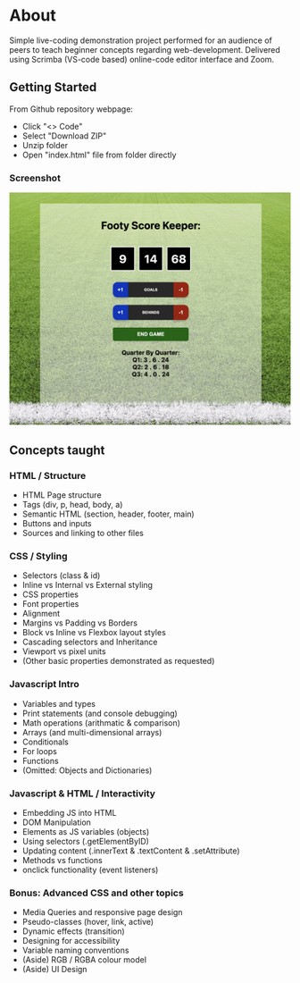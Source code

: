 # About
Simple live-coding demonstration project performed for an audience of peers to teach beginner concepts regarding web-development. Delivered using Scrimba (VS-code based) online-code editor interface and Zoom.

## Getting Started

From Github repository webpage:
- Click "<> Code"
- Select "Download ZIP"
- Unzip folder
- Open "index.html" file from folder directly

### Screenshot
![alt text](resources/img/demoScreenshot.png)

## Concepts taught

### HTML / Structure
- HTML Page structure
- Tags (div, p, head, body, a)
- Semantic HTML (section, header, footer, main)
- Buttons and inputs
- Sources and linking to other files

### CSS / Styling
- Selectors (class & id)
- Inline vs Internal vs External styling
- CSS properties
- Font properties
- Alignment
- Margins vs Padding vs Borders
- Block vs Inline vs Flexbox layout styles
- Cascading selectors and Inheritance
- Viewport vs pixel units
- (Other basic properties demonstrated as requested)

### Javascript Intro 
- Variables and types
- Print statements (and console debugging)
- Math operations (arithmatic & comparison)
- Arrays (and multi-dimensional arrays)
- Conditionals
- For loops
- Functions
- (Omitted: Objects and Dictionaries)

### Javascript & HTML / Interactivity
- Embedding JS into HTML
- DOM Manipulation 
- Elements as JS variables (objects)
- Using selectors (.getElementByID)
- Updating content (.innerText & .textContent & .setAttribute)
- Methods vs functions
- onclick functionality (event listeners)

### Bonus: Advanced CSS and other topics
- Media Queries and responsive page design
- Pseudo-classes (hover, link, active)
- Dynamic effects (transition)
- Designing for accessibility
- Variable naming conventions
- (Aside) RGB / RGBA colour model
- (Aside) UI Design



